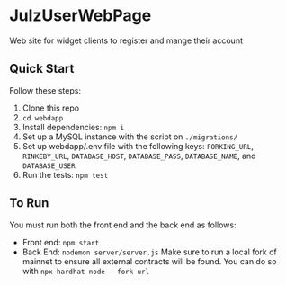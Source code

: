 # JulzUserWebPage
Web site for widget clients to register and mange their account

## Quick Start
Follow these steps:
1. Clone this repo
2.  ```cd webdapp```
3.  Install dependencies: ```npm i```
4. Set up a MySQL instance with the script on `./migrations/`
5. Set up webdapp/.env file with the following keys: 
    `FORKING_URL`, 
    `RINKEBY_URL`,
    `DATABASE_HOST`,
    `DATABASE_PASS`,
    `DATABASE_NAME`, and
    `DATABASE_USER` 
6. Run the tests: ```npm test``` 

## To Run
You must run both the front end and the back end as follows:
* Front end:   ```npm start```
* Back End: ```nodemon server/server.js```
Make sure to run a local fork of mainnet to ensure all external contracts will be found. You can do so with `npx hardhat node --fork url`
